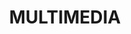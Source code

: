 ---
title : "MULTIMEDIA"

# custom style
custom_class: "" 
custom_attributes: "" 
custom_css: ""
---